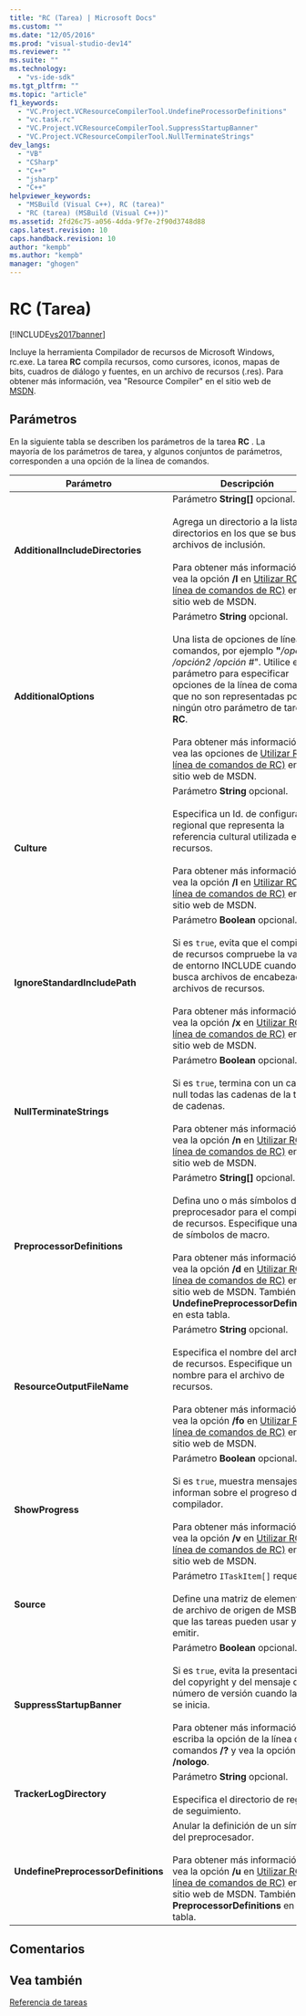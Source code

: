 ```yaml
---
title: "RC (Tarea) | Microsoft Docs"
ms.custom: ""
ms.date: "12/05/2016"
ms.prod: "visual-studio-dev14"
ms.reviewer: ""
ms.suite: ""
ms.technology: 
  - "vs-ide-sdk"
ms.tgt_pltfrm: ""
ms.topic: "article"
f1_keywords: 
  - "VC.Project.VCResourceCompilerTool.UndefineProcessorDefinitions"
  - "vc.task.rc"
  - "VC.Project.VCResourceCompilerTool.SuppressStartupBanner"
  - "VC.Project.VCResourceCompilerTool.NullTerminateStrings"
dev_langs: 
  - "VB"
  - "CSharp"
  - "C++"
  - "jsharp"
  - "C++"
helpviewer_keywords: 
  - "MSBuild (Visual C++), RC (tarea)"
  - "RC (tarea) (MSBuild (Visual C++))"
ms.assetid: 2fd26c75-a056-4dda-9f7e-2f90d3748d88
caps.latest.revision: 10
caps.handback.revision: 10
author: "kempb"
ms.author: "kempb"
manager: "ghogen"
---
```

# RC (Tarea)
[!INCLUDE[vs2017banner](../code-quality/includes/vs2017banner.md)]

Incluye la herramienta Compilador de recursos de Microsoft Windows, rc.exe.  La tarea **RC** compila recursos, como cursores, iconos, mapas de bits, cuadros de diálogo y fuentes, en un archivo de recursos \(.res\).  Para obtener más información, vea "Resource Compiler" en el sitio web de [MSDN](http://go.microsoft.com/fwlink/?LinkId=737).  
  
## Parámetros  
 En la siguiente tabla se describen los parámetros de la tarea **RC** .  La mayoría de los parámetros de tarea, y algunos conjuntos de parámetros, corresponden a una opción de la línea de comandos.  
  
|Parámetro|Descripción|  
|---------------|-----------------|  
|**AdditionalIncludeDirectories**|Parámetro **String\[\]** opcional.<br /><br /> Agrega un directorio a la lista de directorios en los que se buscan archivos de inclusión.<br /><br /> Para obtener más información, vea la opción **\/I** en [Utilizar RC \(la línea de comandos de RC\)](http://go.microsoft.com/fwlink/?LinkId=155730) en el sitio web de MSDN.|  
|**AdditionalOptions**|Parámetro **String** opcional.<br /><br /> Una lista de opciones de línea de comandos, por ejemplo **"***\/opción1 \/opción2 \/opción \#*".  Utilice este parámetro para especificar opciones de la línea de comandos que no son representadas por ningún otro parámetro de tarea **RC**.<br /><br /> Para obtener más información, vea las opciones de [Utilizar RC \(la línea de comandos de RC\)](http://go.microsoft.com/fwlink/?LinkId=155730) en el sitio web de MSDN.|  
|**Culture**|Parámetro **String** opcional.<br /><br /> Especifica un Id. de configuración regional que representa la referencia cultural utilizada en los recursos.<br /><br /> Para obtener más información, vea la opción **\/l** en [Utilizar RC \(la línea de comandos de RC\)](http://go.microsoft.com/fwlink/?LinkId=155730) en el sitio web de MSDN.|  
|**IgnoreStandardIncludePath**|Parámetro **Boolean** opcional.<br /><br /> Si es `true`, evita que el compilador de recursos compruebe la variable de entorno INCLUDE cuando busca archivos de encabezado o archivos de recursos.<br /><br /> Para obtener más información, vea la opción **\/x** en [Utilizar RC \(la línea de comandos de RC\)](http://go.microsoft.com/fwlink/?LinkId=155730) en el sitio web de MSDN.|  
|**NullTerminateStrings**|Parámetro **Boolean** opcional.<br /><br /> Si es `true`, termina con un carácter null todas las cadenas de la tabla de cadenas.<br /><br /> Para obtener más información, vea la opción **\/n** en [Utilizar RC \(la línea de comandos de RC\)](http://go.microsoft.com/fwlink/?LinkId=155730) en el sitio web de MSDN.|  
|**PreprocessorDefinitions**|Parámetro **String\[\]** opcional.<br /><br /> Defina uno o más símbolos del preprocesador para el compilador de recursos.  Especifique una lista de símbolos de macro.<br /><br /> Para obtener más información, vea la opción **\/d** en [Utilizar RC \(la línea de comandos de RC\)](http://go.microsoft.com/fwlink/?LinkId=155730) en el sitio web de MSDN.  También vea **UndefinePreprocessorDefinitions** en esta tabla.|  
|**ResourceOutputFileName**|Parámetro **String** opcional.<br /><br /> Especifica el nombre del archivo de recursos.  Especifique un nombre para el archivo de recursos.<br /><br /> Para obtener más información, vea la opción **\/fo** en [Utilizar RC \(la línea de comandos de RC\)](http://go.microsoft.com/fwlink/?LinkId=155730) en el sitio web de MSDN.|  
|**ShowProgress**|Parámetro **Boolean** opcional.<br /><br /> Si es `true`, muestra mensajes que informan sobre el progreso del compilador.<br /><br /> Para obtener más información, vea la opción **\/v** en [Utilizar RC \(la línea de comandos de RC\)](http://go.microsoft.com/fwlink/?LinkId=155730) en el sitio web de MSDN.|  
|**Source**|Parámetro `ITaskItem[]` requerido.<br /><br /> Define una matriz de elementos de archivo de origen de MSBuild que las tareas pueden usar y emitir.|  
|**SuppressStartupBanner**|Parámetro **Boolean** opcional.<br /><br /> Si es `true`, evita la presentación del copyright y del mensaje de número de versión cuando la tarea se inicia.<br /><br /> Para obtener más información, escriba la opción de la línea de comandos **\/?** y vea la opción **\/nologo**.|  
|**TrackerLogDirectory**|Parámetro **String** opcional.<br /><br /> Especifica el directorio de registro de seguimiento.|  
|**UndefinePreprocessorDefinitions**|Anular la definición de un símbolo del preprocesador.<br /><br /> Para obtener más información, vea la opción **\/u** en [Utilizar RC \(la línea de comandos de RC\)](http://go.microsoft.com/fwlink/?LinkId=155730) en el sitio web de MSDN.  También vea **PreprocessorDefinitions** en esta tabla.|  
  
## Comentarios  
  
## Vea también  
 [Referencia de tareas](../msbuild/msbuild-task-reference.md)